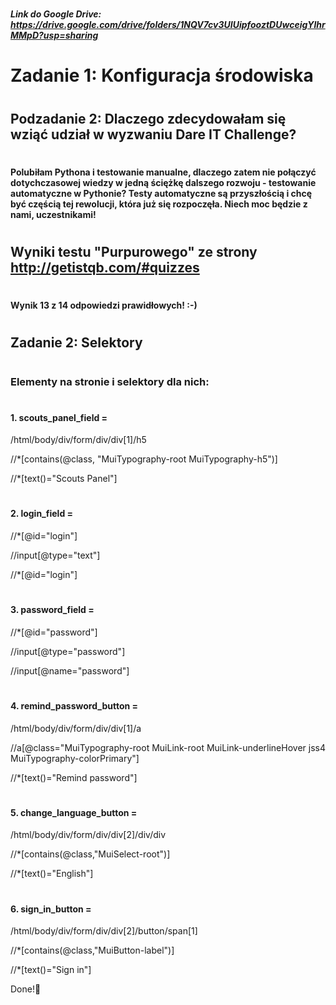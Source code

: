 # <h5> Link do Google Drive: https://drive.google.com/drive/folders/1NQV7cv3UIUipfooztDUwceigYlhrMMpD?usp=sharing

# <h1> Zadanie 1: Konfiguracja środowiska
# <h2> Podzadanie 2: Dlaczego zdecydowałam się wziąć udział w wyzwaniu Dare IT Challenge?<h2>
# <h4> Polubiłam Pythona i testowanie manualne, dlaczego zatem nie połączyć dotychczasowej wiedzy w jedną ściężkę dalszego rozwoju - testowanie automatyczne w Pythonie? Testy automatyczne są przyszłością i chcę być częścią tej rewolucji, która już się rozpoczęła. Niech moc będzie z nami, uczestnikami!

# <h2> Wyniki testu "Purpurowego" ze strony http://getistqb.com/#quizzes
# <h4> Wynik 13 z 14 odpowiedzi prawidłowych! :-)
# <h2> Zadanie 2: Selektory

# <h3> Elementy na stronie i selektory dla nich:

# <h4> 1. scouts_panel_field = 

/html/body/div/form/div/div[1]/h5

//*[contains(@class, "MuiTypography-root MuiTypography-h5")]

//*[text()="Scouts Panel"]

# <h4> 2. login_field =

//*[@id="login"]

//input[@type="text"]

//*[@id="login"]

# <h4> 3. password_field =

//*[@id="password"]

//input[@type="password"]

//input[@name="password"]

# <h4> 4. remind_password_button = 

/html/body/div/form/div/div[1]/a

//a[@class="MuiTypography-root MuiLink-root MuiLink-underlineHover jss4 MuiTypography-colorPrimary"] 

//*[text()="Remind password"]

# <h4> 5. change_language_button =

/html/body/div/form/div/div[2]/div/div

//*[contains(@class,"MuiSelect-root")]

//*[text()="English"]

# <h4> 6. sign_in_button =

/html/body/div/form/div/div[2]/button/span[1]

//*[contains(@class,"MuiButton-label")]

//*[text()="Sign in"]

Done!💪

